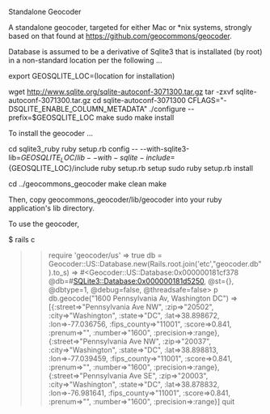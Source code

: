 Standalone Geocoder

A standalone geocoder, targeted for either Mac or *nix systems, strongly based on that found at https://github.com/geocommons/geocoder.

Database is assumed to be a derivative of Sqlite3 that is installated (by root) in a non-standard location per the following ...

export GEOSQLITE_LOC=(location for installation)

wget http://www.sqlite.org/sqlite-autoconf-3071300.tar.gz
tar -zxvf sqlite-autoconf-3071300.tar.gz
cd sqlite-autoconf-3071300
CFLAGS="-DSQLITE_ENABLE_COLUMN_METADATA"  ./configure --prefix=$GEOSQLITE_LOC 
make 
sudo make install


To install the geocoder ...

cd sqlite3_ruby
ruby setup.rb config -- --with-sqlite3-lib=${GEOSQLITE_LOC}/lib --with-sqlite-include=${GEOSQLITE_LOC}/include
ruby setup.rb setup
sudo ruby setup.rb install  

cd ../geocommons_geocoder
make clean
make

Then, copy geocommons_geocoder/lib/geocoder into your ruby application's lib directory.

To use the geocoder, 

$ rails c
>> require 'geocoder/us'
=> true
>> db = Geocoder::US::Database.new(Rails.root.join('etc',"geocoder.db").to_s)
=> #<Geocoder::US::Database:0x000000181cf378 @db=#<SQLite3::Database:0x000000181d5250>, @st={}, @dbtype=1, @debug=false, @threadsafe=false>
>> p db.geocode("1600 Pennsylvania Av, Washington DC")
=> [{:street=>"Pennsylvania Ave NW", :zip=>"20502", :city=>"Washington", :state=>"DC", :lat=>38.898672, :lon=>-77.036756, :fips_county=>"11001", :score=>0.841, :prenum=>"", :number=>"1600", :precision=>:range}, {:street=>"Pennsylvania Ave NW", :zip=>"20037", :city=>"Washington", :state=>"DC", :lat=>38.898813, :lon=>-77.039459, :fips_county=>"11001", :score=>0.841, :prenum=>"", :number=>"1600", :precision=>:range}, {:street=>"Pennsylvania Ave SE", :zip=>"20003", :city=>"Washington", :state=>"DC", :lat=>38.878832, :lon=>-76.981641, :fips_county=>"11001", :score=>0.841, :prenum=>"", :number=>"1600", :precision=>:range}]
>> quit
